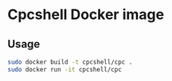 # Cpcshell Docker image

## Usage 
```bash 
sudo docker build -t cpcshell/cpc .
sudo docker run -it cpcshell/cpc 
```